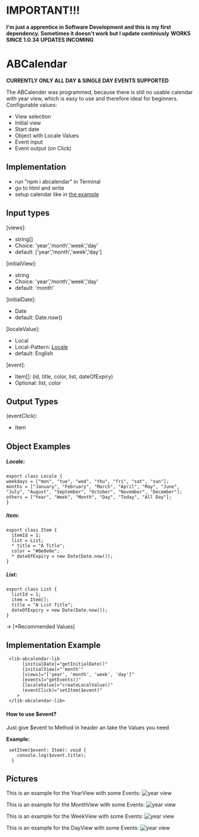 # IMPORTANT!!!

**I'm just a apprentice in Software Development and this is my first dependency. Sometimes it doesn't work but I update continiusly**
**WORKS SINCE 1.0.34**
**UPDATES INCOMING**

# ABCalendar

**CURRENTLY ONLY ALL DAY & SINGLE DAY EVENTS SUPPORTED**

The ABCalender was programmed, because there is still no usable calendar with year view, which is easy to use and therefore ideal for beginners.
Configurable values:
- View selection
- Initial view
- Start date
- Object with Locale Values
- Event input
- Event output (on Click)

## Implementation
* run "npm i abcalendar" in Terminal
* go to html and write **<lib-abcalendar-lib></lib-abcalendar-lib>**
* setup calendar like in [the example](#example)


## Input types

[views]: 
* string[]
* Choice:   'year','month','week','day'
* default: ['year','month','week','day']
  
[initialView]:
* string
* Choice: 'year','month','week','day'
* default: 'month'

[initialDate]:
* Date
* default: Date.now()

[localeValue]:
* Local
* Local-Pattern: [Locale](#locale)
* default: English

[event]:
* Item[]: (id, title, color, list, dateOfExpiry)
* Optional: list, color


## Output Types

(eventClick):
* Item

## Object Examples

<a name="locale"></a>
##### Locale:
```
export class Locale {
weekdays = ["mon", "tue", "wed", "thu", "fri", "sat", "sun"];
months = ["January", "February", "March", "April", "May", "June", "July", "August", "September", "October", "November", "December"];
others = ["Year", "Week", "Month", "Day", "Today", "All Day"];
}
```
<a name="item"></a>
##### Item:
```
export class Item {
  itemId = 1;
  list = List;
  * title = "A Title";
  color = "#0e0e0e";
  * dateOfExpiry = new Date(Date.now());
}
```

<a name="list"></a>
##### List:
```
export class List {
  listId = 1;
  item = Item[];
  title = "A List Title";
  dateOfExpiry = new Date(Date.now());
}
```
  
-> [*Recommended Values]

<a name="example"></a>
## Implementation Example
```
 <lib-abcalendar-lib
      [initialDate]="getInitialDate()"
      [initialView]="'month'"
      [views]="['year', 'month', 'week', 'day']"
      [events]="getEvents()"
      [localeValue]="createLocalValue()"
      (eventClick)="setItem($event)"
    >
 </lib-abcalendar-lib>
```
 
 #### How to use $event?
 Just give $event to Method in header an take the Values you need <br/>
 
 **Example:** <br/>
 ```
  setItem($event: Item): void {
     console.log($event.title);
   }
```

## Pictures

This is an example for the YearView with some Events:
![year view](./src/assets/expampleImages/yearview.jpg)

This is an example for the MonthView with some Events:
![year view](./src/assets/expampleImages/monthview.jpg)

This is an example for the WeekView with some Events:
![year view](./src/assets/expampleImages/weekview.jpg)

This is an example for the DayView with some Events:
![year view](./src/assets/expampleImages/dayview.jpg)
